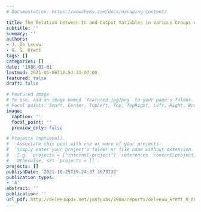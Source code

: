 ```yaml
---
# Documentation: https://wowchemy.com/docs/managing-content/

title: The Relation between In and Output Variables in Various Groups of Individuals
subtitle: ''
summary: ''
authors:
- J. De Leeuw
- G. G. Kreft
tags: []
categories: []
date: '1988-01-01'
lastmod: 2021-06-06T12:54:33-07:00
featured: false
draft: false

# Featured image
# To use, add an image named `featured.jpg/png` to your page's folder.
# Focal points: Smart, Center, TopLeft, Top, TopRight, Left, Right, BottomLeft, Bottom, BottomRight.
image:
  caption: ''
  focal_point: ''
  preview_only: false

# Projects (optional).
#   Associate this post with one or more of your projects.
#   Simply enter your project's folder or file name without extension.
#   E.g. `projects = ["internal-project"]` references `content/project/deep-learning/index.md`.
#   Otherwise, set `projects = []`.
projects: []
publishDate: '2021-10-25T19:24:37.167373Z'
publication_types:
- '4'
abstract: ''
publication: ''
url_pdf: http://deleeuwpdx.net/janspubs/1988/reports/deleeuw_kreft_R_88.pdf
---
```


